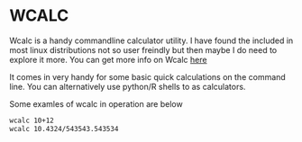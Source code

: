 # WCALC

Wcalc is a handy commandline calculator utility. I have found the included in most linux distributions not so user freindly but then maybe I do need to explore it more. You can get more info on Wcalc [here](http://w-calc.sourceforge.net/)

It comes in very handy for some basic quick calculations on the command line. You can alternatively use python/R shells to as calculators.

Some examles of wcalc in operation are below
```bash
wcalc 10+12
wcalc 10.4324/543543.543534
```
